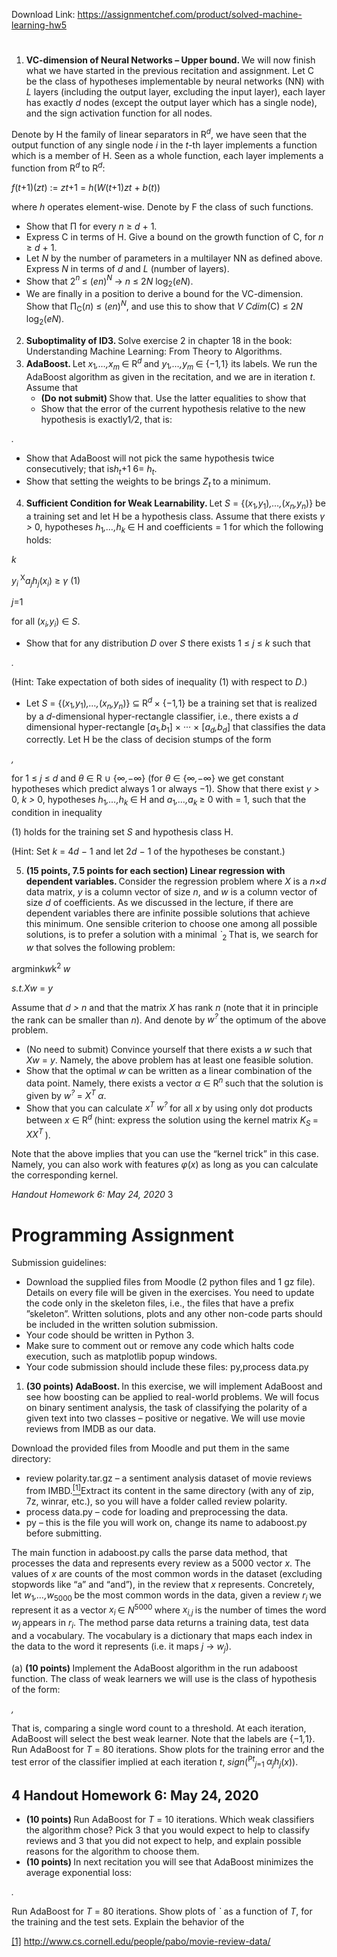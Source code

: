 Download Link: https://assignmentchef.com/product/solved-machine-learning-hw5
<br>
<h1></h1>

<ol>

 <li><strong> VC-dimension of Neural Networks – Upper bound. </strong>We will now finish what we have started in the previous recitation and assignment. Let C be the class of hypotheses implementable by neural networks (NN) with <em>L </em>layers (including the output layer, excluding the input layer), each layer has exactly <em>d </em>nodes (except the output layer which has a single node), and the sign activation function for all nodes.</li>

</ol>

Denote by H the family of linear separators in R<em><sup>d</sup></em>, we have seen that the output function of any single node <em>i </em>in the <em>t</em>-th layer implements a function which is a member of H. Seen as a whole function, each layer implements a function from R<em><sup>d </sup></em>to R<em><sup>d</sup></em>:

<em>f</em>(<em>t</em>+1)(<em>z</em><em>t</em>) := <em>z</em><em>t</em>+1 = <em>h</em>(<em>W</em>(<em>t</em>+1)<em>z</em><em>t </em>+ <em>b</em>(<em>t</em>))

where <em>h </em>operates element-wise. Denote by F the class of such functions.

<ul>

 <li>Show that Π for every <em>n </em>≥ <em>d </em>+ 1.</li>

 <li>Express C in terms of H. Give a bound on the growth function of C, for <em>n </em>≥ <em>d </em>+ 1.</li>

 <li>Let <em>N </em>by the number of parameters in a multilayer NN as defined above. Express <em>N </em>in terms of <em>d </em>and <em>L </em>(number of layers).</li>

 <li><strong> </strong>Show that 2<em><sup>n </sup></em>≤ (<em>en</em>)<em><sup>N </sup></em>→ <em>n </em>≤ 2<em>N </em>log<sub>2</sub>(<em>eN</em>).</li>

 <li>We are finally in a position to derive a bound for the VC-dimension. Show that Π<sub>C</sub>(<em>n</em>) ≤ (<em>en</em>)<em><sup>N</sup></em>, and use this to show that <em>V Cdim</em>(C) ≤ 2<em>N </em>log<sub>2</sub>(<em>eN</em>).</li>

</ul>

<ol start="2">

 <li><strong> Suboptimality of ID3. </strong>Solve exercise 2 in chapter 18 in the book: Understanding Machine Learning: From Theory to Algorithms.</li>

 <li><strong> AdaBoost. </strong>Let <em>x</em><sub>1</sub><em>,…,x<sub>m </sub></em>∈ R<em><sup>d </sup></em>and <em>y</em><sub>1</sub><em>,…,y<sub>m </sub></em>∈ {−1<em>,</em>1} its labels. We run the AdaBoost algorithm as given in the recitation, and we are in iteration <em>t</em>. Assume that

  <ul>

   <li><strong>(Do not submit) </strong>Show that. Use the latter equalities to show that</li>

   <li>Show that the error of the current hypothesis relative to the new hypothesis is exactly1<em>/</em>2, that is:</li>

  </ul></li>

</ol>

<em>.</em>

<ul>

 <li>Show that AdaBoost will not pick the same hypothesis twice consecutively; that is<em>h<sub>t</sub></em>+1 6= <em>h<sub>t</sub></em>.</li>

 <li>Show that setting the weights to be brings <em>Z<sub>t </sub></em>to a minimum.</li>

</ul>

<ol start="4">

 <li><strong> Sufficient Condition for Weak Learnability. </strong>Let <em>S </em>= {(<em>x</em><sub>1</sub><em>,y</em><sub>1</sub>)<em>,…,</em>(<em>x<sub>n</sub>,y<sub>n</sub></em>)} be a training set and let H be a hypothesis class. Assume that there exists <em>γ &gt; </em>0, hypotheses <em>h</em><sub>1</sub><em>,…,h<sub>k </sub></em>∈ H and coefficients = 1 for which the following holds:</li>

</ol>

<em>k</em>

<em>y<sub>i </sub></em><sup>X</sup><em>a<sub>j</sub>h<sub>j</sub></em>(<em>x<sub>i</sub></em>) ≥ <em>γ                                                                              </em>(1)

<em>j</em>=1

for all (<em>x<sub>i</sub>,y<sub>i</sub></em>) ∈ <em>S</em>.

<ul>

 <li>Show that for any distribution <em>D </em>over <em>S </em>there exists 1 ≤ <em>j </em>≤ <em>k </em>such that</li>

</ul>

<em>.</em>

(Hint: Take expectation of both sides of inequality (1) with respect to <em>D</em>.)

<ul>

 <li>Let <em>S </em>= {(<em>x</em><sub>1</sub><em>,y</em><sub>1</sub>)<em>,…,</em>(<em>x<sub>n</sub>,y<sub>n</sub></em>)} ⊆ R<em><sup>d </sup></em>× {−1<em>,</em>1} be a training set that is realized by a <em>d</em>-dimensional hyper-rectangle classifier, i.e., there exists a <em>d </em>dimensional hyper-rectangle [<em>a</em><sub>1</sub><em>,b</em><sub>1</sub>] × ··· × [<em>a<sub>d</sub>,b<sub>d</sub></em>] that classifies the data correctly. Let H be the class of decision stumps of the form</li>

</ul>

<em> ,</em>

for 1 ≤ <em>j </em>≤ <em>d </em>and <em>θ </em>∈ R ∪ {∞<em>,</em>−∞} (for <em>θ </em>∈ {∞<em>,</em>−∞} we get constant hypotheses which predict always 1 or always −1). Show that there exist <em>γ &gt; </em>0, <em>k &gt; </em>0, hypotheses <em>h</em><sub>1</sub><em>,…,h<sub>k </sub></em>∈ H and <em>a</em><sub>1</sub><em>,…,a<sub>k </sub></em>≥ 0 with = 1, such that the condition in inequality

(1) holds for the training set <em>S </em>and hypothesis class H.

(Hint: Set <em>k </em>= 4<em>d </em>− 1 and let 2<em>d </em>− 1 of the hypotheses be constant.)

<ol start="5">

 <li><strong>(15 points, 7.5 points for each section) Linear regression with dependent variables. </strong>Consider the regression problem where <em>X </em>is a <em>n</em>×<em>d </em>data matrix, <em>y </em>is a column vector of size <em>n</em>, and <em>w </em>is a column vector of size <em>d </em>of coefficients. As we discussed in the lecture, if there are dependent variables there are infinite possible solutions that achieve this minimum. One sensible criterion to choose one among all possible solutions, is to prefer a solution with a minimal <em>`</em><sub>2 </sub> That is, we search for <em>w </em>that solves the following problem:</li>

</ol>

argmink<em>w</em>k<sup>2 </sup><em>w</em>

<em>s.t.Xw </em>= <em>y</em>

Assume that <em>d &gt; n </em>and that the matrix <em>X </em>has rank <em>n </em>(note that it in principle the rank can be smaller than <em>n</em>). And denote by <em>w<sup>? </sup></em>the optimum of the above problem.

<ul>

 <li>(No need to submit) Convince yourself that there exists a <em>w </em>such that <em>Xw </em>= <em>y</em>. Namely, the above problem has at least one feasible solution.</li>

 <li>Show that the optimal <em>w </em>can be written as a linear combination of the data point. Namely, there exists a vector <em>α </em>∈ R<em><sup>n </sup></em>such that the solution is given by <em>w<sup>? </sup></em>= <em>X<sup>T </sup>α</em>.</li>

 <li>Show that you can calculate <em>x<sup>T </sup>w<sup>? </sup></em>for all <em>x </em>by using only dot products between <em>x </em>∈ R<em><sup>d </sup></em>(hint: express the solution using the kernel matrix <em>K<sub>S </sub></em>= <em>XX<sup>T </sup></em>).</li>

</ul>

Note that the above implies that you can use the “kernel trick” in this case. Namely, you can also work with features <em>φ</em>(<em>x</em>) as long as you can calculate the corresponding kernel.

<em>Handout Homework 6: May 24, 2020                                                                                                                                  </em>3

<h1>Programming Assignment</h1>

Submission guidelines:

<ul>

 <li>Download the supplied files from Moodle (2 python files and 1 gz file). Details on every file will be given in the exercises. You need to update the code only in the skeleton files, i.e., the files that have a prefix ”skeleton”. Written solutions, plots and any other non-code parts should be included in the written solution submission.</li>

 <li>Your code should be written in Python 3.</li>

 <li>Make sure to comment out or remove any code which halts code execution, such as matplotlib popup windows.</li>

 <li>Your code submission should include these files: py,process data.py</li>

</ul>

<ol>

 <li><strong>(30 points) AdaBoost. </strong>In this exercise, we will implement AdaBoost and see how boosting can be applied to real-world problems. We will focus on binary sentiment analysis, the task of classifying the polarity of a given text into two classes – positive or negative. We will use movie reviews from IMDB as our data.</li>

</ol>

Download the provided files from Moodle and put them in the same directory:

<ul>

 <li>review polarity.tar.gz – a sentiment analysis dataset of movie reviews from IMBD.<a href="#_ftn1" name="_ftnref1"><sup>[1]</sup></a>Extract its content in the same directory (with any of zip, 7z, winrar, etc.), so you will have a folder called review polarity.</li>

 <li>process data.py – code for loading and preprocessing the data.</li>

 <li>py – this is the file you will work on, change its name to adaboost.py before submitting.</li>

</ul>

The main function in adaboost.py calls the parse data method, that processes the data and represents every review as a 5000 vector <em>x</em>. The values of <em>x </em>are counts of the most common words in the dataset (excluding stopwords like “a” and “and”), in the review that <em>x </em>represents. Concretely, let <em>w</em><sub>1</sub><em>,…,w</em><sub>5000 </sub>be the most common words in the data, given a review <em>r<sub>i </sub></em>we represent it as a vector <em>x<sub>i </sub></em>∈ <em>N</em><sup>5000 </sup>where <em>x<sub>i,j </sub></em>is the number of times the word <em>w<sub>j </sub></em>appears in <em>r<sub>i</sub></em>. The method parse data returns a training data, test data and a vocabulary. The vocabulary is a dictionary that maps each index in the data to the word it represents (i.e. it maps <em>j </em>→ <em>w<sub>j</sub></em>).

(a) <strong>(10 points) </strong>Implement the AdaBoost algorithm in the run adaboost function. The class of weak learners we will use is the class of hypothesis of the form:

<em> ,</em>

That is, comparing a single word count to a threshold. At each iteration, AdaBoost will select the best weak learner. Note that the labels are {−1<em>,</em>1}. Run AdaBoost for <em>T </em>= 80 iterations. Show plots for the training error and the test error of the classifier implied at each iteration <em>t</em>, <em>sign</em>(<sup>P<em>t</em></sup><em><sub>j</sub></em><sub>=1 </sub><em>α<sub>j</sub>h<sub>j</sub></em>(<em>x</em>)).

<h2>4                                                                                                                                  Handout Homework 6: May 24, 2020</h2>

<ul>

 <li><strong>(10 points) </strong>Run AdaBoost for <em>T </em>= 10 iterations. Which weak classifiers the algorithm chose? Pick 3 that you would expect to help to classify reviews and 3 that you did not expect to help, and explain possible reasons for the algorithm to choose them.</li>

 <li><strong>(10 points) </strong>In next recitation you will see that AdaBoost minimizes the average exponential loss:</li>

</ul>

<em>.</em>

Run AdaBoost for <em>T </em>= 80 iterations. Show plots of <em>` </em>as a function of <em>T</em>, for the training and the test sets. Explain the behavior of the

<a href="#_ftnref1" name="_ftn1">[1]</a> http://www.cs.cornell.edu/people/pabo/movie-review-data/